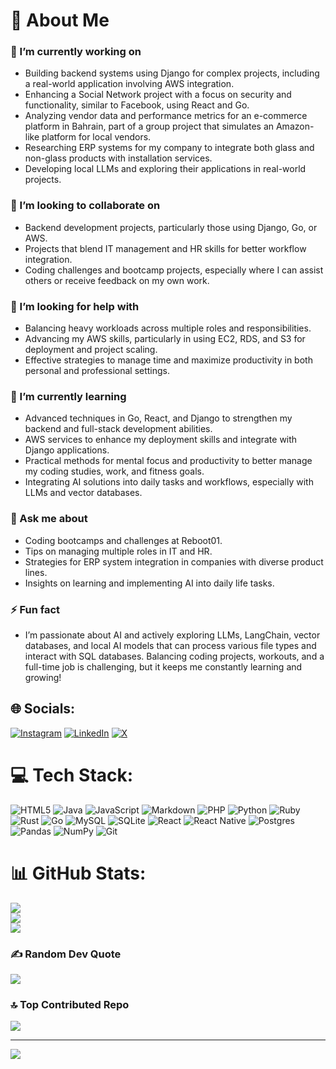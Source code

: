 # 💫 About Me

### 🎨 I’m currently working on
- Building backend systems using Django for complex projects, including a real-world application involving AWS integration.
- Enhancing a Social Network project with a focus on security and functionality, similar to Facebook, using React and Go.
- Analyzing vendor data and performance metrics for an e-commerce platform in Bahrain, part of a group project that simulates an Amazon-like platform for local vendors.
- Researching ERP systems for my company to integrate both glass and non-glass products with installation services.
- Developing local LLMs and exploring their applications in real-world projects.

### 🤝 I’m looking to collaborate on
- Backend development projects, particularly those using Django, Go, or AWS.
- Projects that blend IT management and HR skills for better workflow integration.
- Coding challenges and bootcamp projects, especially where I can assist others or receive feedback on my own work.

### 👐 I’m looking for help with
- Balancing heavy workloads across multiple roles and responsibilities.
- Advancing my AWS skills, particularly in using EC2, RDS, and S3 for deployment and project scaling.
- Effective strategies to manage time and maximize productivity in both personal and professional settings.

### 🌱 I’m currently learning
- Advanced techniques in Go, React, and Django to strengthen my backend and full-stack development abilities.
- AWS services to enhance my deployment skills and integrate with Django applications.
- Practical methods for mental focus and productivity to better manage my coding studies, work, and fitness goals.
- Integrating AI solutions into daily tasks and workflows, especially with LLMs and vector databases.

### 💬 Ask me about
- Coding bootcamps and challenges at Reboot01.
- Tips on managing multiple roles in IT and HR.
- Strategies for ERP system integration in companies with diverse product lines.
- Insights on learning and implementing AI into daily life tasks.

### ⚡ Fun fact
- I’m passionate about AI and actively exploring LLMs, LangChain, vector databases, and local AI models that can process various file types and interact with SQL databases. Balancing coding projects, workouts, and a full-time job is challenging, but it keeps me constantly learning and growing!

## 🌐 Socials:
[![Instagram](https://img.shields.io/badge/Instagram-%23E4405F.svg?logo=Instagram&logoColor=white)](https://instagram.com/moh.alnassery) [![LinkedIn](https://img.shields.io/badge/LinkedIn-%230077B5.svg?logo=linkedin&logoColor=white)](https://linkedin.com/in/mohamed-abdulla-alnassery) [![X](https://img.shields.io/badge/X-black.svg?logo=X&logoColor=white)](https://x.com/AlnasseryMoh) 

# 💻 Tech Stack:
![HTML5](https://img.shields.io/badge/html5-%23E34F26.svg?style=for-the-badge&logo=html5&logoColor=white) ![Java](https://img.shields.io/badge/java-%23ED8B00.svg?style=for-the-badge&logo=openjdk&logoColor=white) ![JavaScript](https://img.shields.io/badge/javascript-%23323330.svg?style=for-the-badge&logo=javascript&logoColor=%23F7DF1E) ![Markdown](https://img.shields.io/badge/markdown-%23000000.svg?style=for-the-badge&logo=markdown&logoColor=white) ![PHP](https://img.shields.io/badge/php-%23777BB4.svg?style=for-the-badge&logo=php&logoColor=white) ![Python](https://img.shields.io/badge/python-3670A0?style=for-the-badge&logo=python&logoColor=ffdd54) ![Ruby](https://img.shields.io/badge/ruby-%23CC342D.svg?style=for-the-badge&logo=ruby&logoColor=white) ![Rust](https://img.shields.io/badge/rust-%23000000.svg?style=for-the-badge&logo=rust&logoColor=white) ![Go](https://img.shields.io/badge/go-%2300ADD8.svg?style=for-the-badge&logo=go&logoColor=white) ![MySQL](https://img.shields.io/badge/mysql-4479A1.svg?style=for-the-badge&logo=mysql&logoColor=white) ![SQLite](https://img.shields.io/badge/sqlite-%2307405e.svg?style=for-the-badge&logo=sqlite&logoColor=white) ![React](https://img.shields.io/badge/react-%2320232a.svg?style=for-the-badge&logo=react&logoColor=%2361DAFB) ![React Native](https://img.shields.io/badge/react_native-%2320232a.svg?style=for-the-badge&logo=react&logoColor=%2361DAFB) ![Postgres](https://img.shields.io/badge/postgres-%23316192.svg?style=for-the-badge&logo=postgresql&logoColor=white) ![Pandas](https://img.shields.io/badge/pandas-%23150458.svg?style=for-the-badge&logo=pandas&logoColor=white) ![NumPy](https://img.shields.io/badge/numpy-%23013243.svg?style=for-the-badge&logo=numpy&logoColor=white) ![Git](https://img.shields.io/badge/git-%23F05033.svg?style=for-the-badge&logo=git&logoColor=white)
# 📊 GitHub Stats:
![](https://github-readme-stats.vercel.app/api?username=mohalnassery&theme=dark&hide_border=false&include_all_commits=true&count_private=true)<br/>
![](https://github-readme-streak-stats.herokuapp.com/?user=mohalnassery&theme=dark&hide_border=false)<br/>
![](https://github-readme-stats.vercel.app/api/top-langs/?username=mohalnassery&theme=dark&hide_border=false&include_all_commits=true&count_private=true&layout=compact)

### ✍️ Random Dev Quote
![](https://quotes-github-readme.vercel.app/api?type=horizontal&theme=tokyonight)

### 🔝 Top Contributed Repo
![](https://github-contributor-stats.vercel.app/api?username=mohalnassery&limit=8&theme=dark&combine_all_yearly_contributions=true)

---
[![](https://visitcount.itsvg.in/api?id=mohalnassery&icon=0&color=1)](https://visitcount.itsvg.in)
